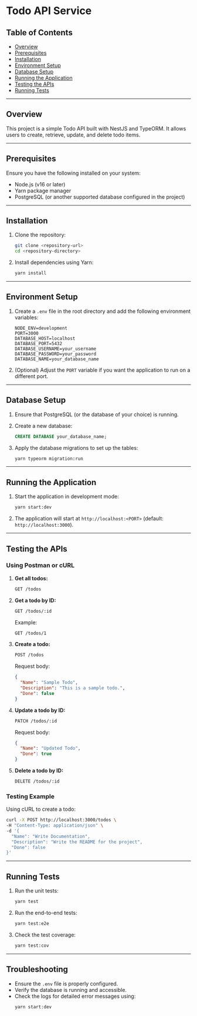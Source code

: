 # Todo API Service

## Table of Contents
- [Overview](#overview)
- [Prerequisites](#prerequisites)
- [Installation](#installation)
- [Environment Setup](#environment-setup)
- [Database Setup](#database-setup)
- [Running the Application](#running-the-application)
- [Testing the APIs](#testing-the-apis)
- [Running Tests](#running-tests)

---

## Overview
This project is a simple Todo API built with NestJS and TypeORM. It allows users to create, retrieve, update, and delete todo items.

---

## Prerequisites
Ensure you have the following installed on your system:
- Node.js (v16 or later)
- Yarn package manager
- PostgreSQL (or another supported database configured in the project)

---

## Installation
1. Clone the repository:
   ```bash
   git clone <repository-url>
   cd <repository-directory>
   ```

2. Install dependencies using Yarn:
   ```bash
   yarn install
   ```

---

## Environment Setup
1. Create a `.env` file in the root directory and add the following environment variables:
   ```env
   NODE_ENV=development
   PORT=3000
   DATABASE_HOST=localhost
   DATABASE_PORT=5432
   DATABASE_USERNAME=your_username
   DATABASE_PASSWORD=your_password
   DATABASE_NAME=your_database_name
   ```

2. (Optional) Adjust the `PORT` variable if you want the application to run on a different port.

---

## Database Setup
1. Ensure that PostgreSQL (or the database of your choice) is running.

2. Create a new database:
   ```sql
   CREATE DATABASE your_database_name;
   ```

3. Apply the database migrations to set up the tables:
   ```bash
   yarn typeorm migration:run
   ```

---

## Running the Application
1. Start the application in development mode:
   ```bash
   yarn start:dev
   ```

2. The application will start at `http://localhost:<PORT>` (default: `http://localhost:3000`).

---

## Testing the APIs
### Using Postman or cURL
1. **Get all todos:**
   ```bash
   GET /todos
   ```

2. **Get a todo by ID:**
   ```bash
   GET /todos/:id
   ```
   Example:
   ```bash
   GET /todos/1
   ```

3. **Create a todo:**
   ```bash
   POST /todos
   ```
   Request body:
   ```json
   {
     "Name": "Sample Todo",
     "Description": "This is a sample todo.",
     "Done": false
   }
   ```

4. **Update a todo by ID:**
   ```bash
   PATCH /todos/:id
   ```
   Request body:
   ```json
   {
     "Name": "Updated Todo",
     "Done": true
   }
   ```

5. **Delete a todo by ID:**
   ```bash
   DELETE /todos/:id
   ```

### Testing Example
Using cURL to create a todo:
```bash
curl -X POST http://localhost:3000/todos \
-H "Content-Type: application/json" \
-d '{
  "Name": "Write Documentation",
  "Description": "Write the README for the project",
  "Done": false
}'
```

---

## Running Tests
1. Run the unit tests:
   ```bash
   yarn test
   ```

2. Run the end-to-end tests:
   ```bash
   yarn test:e2e
   ```

3. Check the test coverage:
   ```bash
   yarn test:cov
   ```

---

## Troubleshooting
- Ensure the `.env` file is properly configured.
- Verify the database is running and accessible.
- Check the logs for detailed error messages using:
  ```bash
  yarn start:dev
  ```

